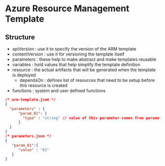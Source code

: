 # Azure Resource Management Template

## Structure
- apiVersion      : use it to specify the version of the ARM template
- contentVersion  : use it for versioning the template itself
- parameters      : these help to make abstract and make templates reusable
- variables       : hold values that help simplify the template definition
- resource        : the actual artifacts that will be generated when the template is deployed
    - dependsOn   : defines list of resources that need to be setup before *this* resource is created
- functions       : system and user defined functions

```json
/* arm-template.json */
{
  "parameters" : {
      "param_01": {
        "type" : "string" // value of this parameter comes from parameters.json file
      }
  }
}
/* parameters.json */
{
   "param_01":{
      "value" : "01"
   }
}
```
